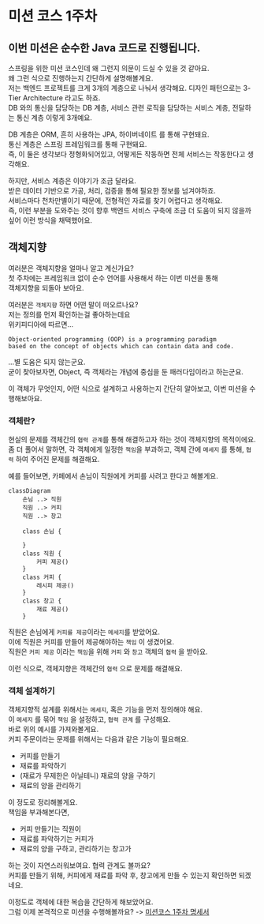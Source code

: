 # 미션 코스 1주차

##

## 이번 미션은 순수한 Java 코드로 진행됩니다.

스프링을 위한 미션 코스인데 왜 그런지 의문이 드실 수 있을 것 같아요.  
왜 그런 식으로 진행하는지 간단하게 설명해볼게요.  
저는 백엔드 프로젝트를 크게 3개의 계층으로 나눠서 생각해요. 디자인 패턴으로는 3-Tier Architecture 라고도 하죠.  
DB 와의 통신을 담당하는 DB 계층, 서비스 관련 로직을 담당하는 서비스 계층, 전달하는 통신 계층 이렇게 3개예요.

DB 계층은 ORM, 흔히 사용하는 JPA, 하이버네이트 를 통해 구현돼요.  
통신 계층은 스프링 프레임워크를 통해 구현돼요.  
즉, 이 둘은 생각보다 정형화되어있고, 어떻게든 작동하면 전체 서비스는 작동한다고 생각해요.

하지만, 서비스 계층은 이야기가 조금 달라요.  
받은 데이터 기반으로 가공, 처리, 검증을 통해 필요한 정보를 넘겨야하죠.  
서비스마다 천차만별이기 때문에, 전형적인 자료를 찾기 어렵다고 생각해요.  
즉, 이런 부분을 도와주는 것이 향후 백엔드 서비스 구축에 조금 더 도움이 되지 않을까 싶어 이런 방식을 채택했어요.

## 객체지향

여러분은 객체지향을 얼마나 알고 계신가요?  
첫 주차에는 프레임워크 없이 순수 언어를 사용해서 하는 이번 미션을 통해  
객체지향을 되돌아 보아요.

여러분은 `객체지향` 하면 어떤 말이 떠오르나요?  
저는 정의를 먼저 확인하는걸 좋아하는데요  
위키피디아에 따르면...

```
Object-oriented programming (OOP) is a programming paradigm
based on the concept of objects which can contain data and code.
```

...별 도움은 되지 않는군요.  
굳이 찾아보자면, Object, 즉 객체라는 개념에 중심을 둔 패러다임이라고 하는군요.

이 객체가 무엇인지, 어떤 식으로 설계하고 사용하는지 간단히 알아보고, 이번 미션을 수행해보아요.

### 객체란?

현실의 문제를 객체간의 `협력 관계`를 통해 해결하고자 하는 것이 객체지향의 목적이에요.  
좀 더 풀어서 말하면, 각 객체에게 일정한 `책임`을 부과하고, 객체 간에 `메세지` 를 통해, `협력` 하여 주어진 문제를 해결해요.

예를 들어보면, 카페에서 손님이 직원에게 커피를 사려고 한다고 해볼게요.

```mermaid
classDiagram
    손님 ..> 직원
    직원 ..> 커피
    직원 ..> 창고

    class 손님 {

    }
    class 직원 {
        커피 제공()
    }
    class 커피 {
        레시피 제공()
    }
    class 창고 {
        재료 제공()
    }
```

직원은 손님에게 `커피를 제공`이라는 `메세지`를 받았어요.  
이에 직원은 커피를 만들어 제공해야하는 `책임` 이 생겼어요.  
직원은 `커피 제공` 이라는 `책임`을 위해 `커피` 와 `창고` 객체의 `협력` 을 받아요.

이런 식으로, 객체지향은 객체간의 `협력` 으로 문제를 해결해요.

### 객체 설계하기

객체지향적 설계를 위해서는 `메세지`, 혹은 기능을 먼저 정의해야 해요.  
이 `메세지` 를 묶어 `책임` 을 설정하고, `협력 관계` 를 구성해요.  
바로 위의 예시를 가져와볼게요.  
커피 주문이라는 문제를 위해서는 다음과 같은 기능이 필요해요.

- 커피를 만들기
- 재료를 파악하기
- (재료가 무제한은 아닐테니) 재료의 양을 구하기
- 재료의 양을 관리하기

이 정도로 정리해볼게요.  
책임을 부과해본다면,

- 커피 만들기는 직원이
- 재료를 파악하기는 커피가
- 재료의 양을 구하고, 관리하기는 창고가

하는 것이 자연스러워보여요. 협력 관계도 볼까요?  
커피를 만들기 위해, 커피에게 재료를 파악 후, 창고에게 만들 수 있는지 확인하면 되겠네요.

이정도로 객체에 대한 복습을 간단하게 해보았어요.  
그럼 이제 본격적으로 미션을 수행해볼까요? -> [미션코스 1주차 명세서](./1st-spec.md)
